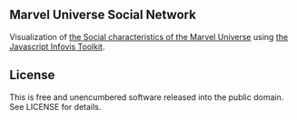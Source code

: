 ## Marvel Universe Social Network

Visualization of [the Social characteristics of the Marvel Universe](http://bioinfo.uib.es/~joemiro/marvel.html) using [the Javascript Infovis Toolkit](http://thejit.org/).

## License

This is free and unencumbered software released into the public domain.  See LICENSE for details.
